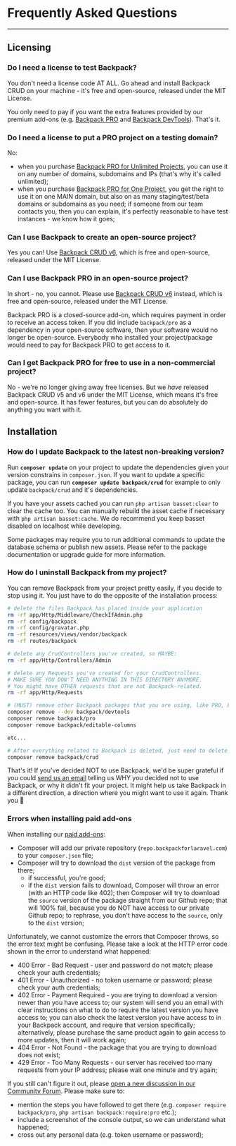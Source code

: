 # Frequently Asked Questions

---


<a name="licensing"></a>
## Licensing

<a name="no-license-needed-on-localhost"></a>
### Do I need a license to test Backpack?

You don't need a license code AT ALL. Go ahead and install Backpack CRUD on your machine - it's free and open-source, released under the MIT License.

You only need to pay if you want the extra features provided by our premium add-ons (e.g. [Backpack PRO](https://backpackforlaravel.com/pricing) and [Backpack DevTools](https://backpackforlaravel.com/products/devtools)). That's it.


<a name="licese-for-staging-domain"></a>
### Do I need a license to put a PRO project on a testing domain?

No:
- when you purchase [Backpack PRO for Unlimited Projects](https://backpackforlaravel.com/products/pro-for-unlimited-projects), you can use it on any number of domains, subdomains and IPs (that's why it's called unlimited);
- when you purchase [Backpack PRO for One Project](https://backpackforlaravel.com/products/pro-for-one-project), you get the right to use it on one MAIN domain, but also on as many staging/test/beta domains or subdomains as you need; if someone from our team contacts you, then you can explain, it's perfectly reasonable to have test instances - we know how it goes;


<a name="backpack-license-for-open-source-projects"></a>
### Can I use Backpack to create an open-source project?

Yes you can! Use [Backpack CRUD v6](https://github.com/laravel-backpack/crud), which is free and open-source, released under the MIT License.


<a name="backpack-pro-for-open-source-projects"></a>
### Can I use Backpack PRO in an open-source project?

In short - no, you cannot. Please use [Backpack CRUD v6](https://github.com/laravel-backpack/crud) instead, which is free and open-source, released under the MIT License.

Backpack PRO is a closed-source add-on, which requires payment in order to receive an access token. If you did include `backpack/pro` as a dependency in your open-source software, then your software would no longer be open-source. Everybody who installed your project/package would need to pay for Backpack PRO to get access to it.


<a name="backpack-pro-for-non-commercial-projects"></a>
### Can I get Backpack PRO for free to use in a non-commercial project?

No - we're no longer giving away free licenses. But we _have_ released Backpack CRUD v5 and v6 under the MIT License, which means it's free and open-source. It has fewer features, but you can do absolutely do anything you want with it.

<a name="Installation"></a>
## Installation


<a name="how-do-i-update-backpack"></a>
### How do I update Backpack to the latest non-breaking version?

Run **`composer update`** on your project to update the dependencies given your version constrains in `composer.json`. If you want to update a specific package, you can run **`composer update backpack/crud`** for example to only update `backpack/crud` and it's dependencies.

If you have your assets cached you can run `php artisan basset:clear` to clear the cache too. You can manually rebuild the asset cache if necessary with `php artisan basset:cache`. We do recommend you keep basset disabled on localhost while developing. 

Some packages may require you to run additional commands to update the database schema or publish new assets. Please refer to the package documentation or upgrade guide for more information.

<a name="how-do-i-uninstall-backpack"></a>
### How do I uninstall Backpack from my project?

You can remove Backpack from your project pretty easily, if you decide to stop using it. You just have to do the opposite of the installation process:

```bash
# delete the files Backpack has placed inside your application
rm -rf app/Http/Middleware/CheckIfAdmin.php
rm -rf config/backpack
rm -rf config/gravatar.php
rm -rf resources/views/vendor/backpack
rm -rf routes/backpack

# delete any CrudControllers you've created, so MAYBE:
rm -rf app/Http/Controllers/Admin

# delete any Requests you've created for your CrudControllers.
# MAKE SURE YOU DON'T NEED ANYTHING IN THIS DIRECTORY ANYMORE.
# You might have OTHER requests that are not Backpack-related.
rm -rf app/Http/Requests

# (MUST) remove other Backpack packages that you are using, like PRO, Editable Columns, DevTools etc:
composer remove --dev backpack/devtools
composer remove backpack/pro
composer remove backpack/editable-columns

etc...

# After everything related to Backpack is deleted, just need to delete the crud!
composer remove backpack/crud

```

That's it! If you've decided NOT to use Backpack, we'd be super grateful if you could <a href="mailto:hello@backpackforlaravel.com?subject=Why%20I%20decided%20against%20using%20Backpack&body=Hey%20there%20Backpack%20team%2C%0D%0A%0D%0AHopefully%20my%20experience%20will%20help%20you%20take%20Backpack%20in%20a%20direction%20where%20it'll%20be%20a%20better%20fit%20for%20me%20in%20the%20future.%0D%0A%0D%0AI've%20decided%20to%20NOT%20use%20Backpack%20in%20my%20project%20because...">send us an email</a> telling us WHY you decided not to use Backpack, or why it didn't fit your project. It might help us take Backpack in a different direction, a direction where you might want to use it again. Thank you 🙏


<a name="errors-when-installing-paid-add-ons"></a>
### Errors when installing paid add-ons

When installing our [paid add-ons](https://backpackforlaravel.com/addons):
- Composer will add our private repository (`repo.backpackforlaravel.com`) to your `composer.json` file;
- Composer will try to download the `dist` version of the package from there;
    - if successful, you're good;
    - if the `dist` version fails to download, Composer will throw an error (with an HTTP code like 402); then Composer will try to download the `source` version of the package straight from our Github repo; that will 100% fail, because you do NOT have access to our private Github repo; to rephrase, you don't have access to the `source`, only to the `dist` version;

Unfortunately, we cannot customize the errors that Composer throws, so the error text might be confusing. Please take a look at the HTTP error code shown in the error to understand what happened:
- 400 Error - Bad Request - user and password do not match; please check your auth credentials;
- 401 Error - Unauthorized - no token username or password; please check your auth credentials;
- 402 Error - Payment Required - you are trying to download a version newer than you have access to; our system will send you an email with clear instructions on what to do to require the latest version you have access to; you can also check the latest version you have access to in your Backpack account, and require that version specifically; alternatively, please purchase the same product again to gain access to more updates, then it will work again; 
- 404 Error - Not Found - the package that you are trying to download does not exist;
- 429 Error - Too Many Requests - our server has received too many requests from your IP address; please wait one minute and try again;

If you still can't figure it out, please [open a new discussion in our Community Forum](https://github.com/Laravel-Backpack/community-forum/discussions/categories/q-a-help). Please make sure to:
- mention the steps you have followed to get there (e.g. `composer require backpack/pro`, `php artisan backpack:require:pro` etc.);
- include a screenshot of the console output, so we can understand what happened;
- cross out any personal data (e.g. token username or password); 
